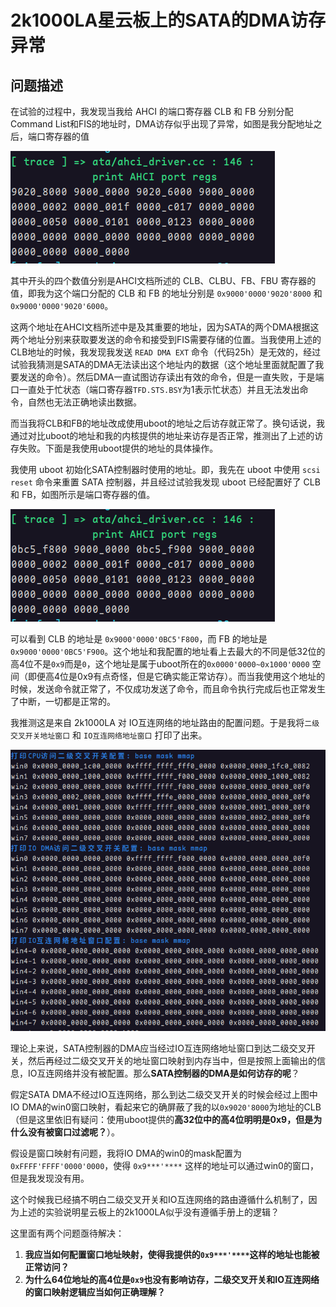 # 2k1000LA星云板上的SATA的DMA访存异常

## 问题描述

在试验的过程中，我发现当我给 AHCI 的端口寄存器 CLB 和 FB 分别分配Command List和FIS的地址时，DMA访存似乎出现了异常，如图是我分配地址之后，端口寄存器的值

![](img/how_to_adapt_2k1000la-dp/ahci-negative-reaction-with-kernel-addr.png)

其中开头的四个数值分别是AHCI文档所述的 CLB、CLBU、FB、FBU 寄存器的值，即我为这个端口分配的 CLB 和 FB 的地址分别是 `0x9000'0000'9020'8000` 和 `0x9000'0000'9020'6000`。

这两个地址在AHCI文档所述中是及其重要的地址，因为SATA的两个DMA根据这两个地址分别来获取要发送的命令和接受到FIS需要存储的位置。当我使用上述的CLB地址的时候，我发现我发送 `READ DMA EXT` 命令（代码25h）是无效的，经过试验我猜测是SATA的DMA无法读出这个地址内的数据（这个地址里面就配置了我要发送的命令）。然后DMA一直试图访存读出有效的命令，但是一直失败，于是端口一直处于忙状态（端口寄存器`TFD.STS.BSY`为1表示忙状态）并且无法发出命令，自然也无法正确地读出数据。

而当我将CLB和FB的地址改成使用uboot的地址之后访存就正常了。换句话说，我通过对比uboot的地址和我的内核提供的地址来访存是否正常，推测出了上述的访存失败。下面是我使用uboot提供的地址的具体操作。

我使用 uboot 初始化SATA控制器时使用的地址。即，我先在 uboot 中使用 `scsi reset` 命令来重置 SATA 控制器，并且经过试验我发现 uboot 已经配置好了 CLB 和 FB，如图所示是端口寄存器的值。

![](img/how_to_adapt_2k1000la-dp/ahci-positive-reaction-with-uboot-addr.png)

可以看到 CLB 的地址是 `0x9000'0000'0BC5'F800`，而 FB 的地址是 `0x9000'0000'0BC5'F900`。这个地址和我配置的地址看上去最大的不同是低32位的高4位不是`0x9`而是`0`，这个地址是属于uboot所在的`0x0000'0000~0x1000'0000` 空间（即便高4位是0x9有点奇怪，但是它确实能正常访存）。而当我使用这个地址的时候，发送命令就正常了，不仅成功发送了命令，而且命令执行完成后也正常发生了中断，一切都是正常的。

我推测这是来自 2k1000LA 对 IO互连网络的地址路由的配置问题。于是我将`二级交叉开关地址窗口` 和 `IO互连网络地址窗口` 打印了出来。

![](img/how_to_adapt_2k1000la-dp/2k1000la-addr-win.png)

理论上来说，SATA控制器的DMA应当经过IO互连网络地址窗口到达二级交叉开关，然后再经过二级交叉开关的地址窗口映射到内存当中，但是按照上面输出的信息，IO互连网络并没有被配置。那么**SATA控制器的DMA是如何访存的呢**？

假定SATA DMA不经过IO互连网络，那么到达二级交叉开关的时候会经过上图中IO DMA的win0窗口映射，看起来它的确屏蔽了我的以`0x9020'8000`为地址的CLB（但是这里依旧有疑问：使用uboot提供的**高32位中的高4位明明是0x9，但是为什么没有被窗口过滤呢？**）。

假设是窗口映射有问题，我将IO DMA的win0的mask配置为 `0xFFFF'FFFF'0000'0000`，使得 `0x9***'****` 这样的地址可以通过win0的窗口，但是我发现没有用。

这个时候我已经搞不明白二级交叉开关和IO互连网络的路由遵循什么机制了，因为上述的实验说明星云板上的2k1000LA似乎没有遵循手册上的逻辑？

这里面有两个问题亟待解决：

1) **我应当如何配置窗口地址映射，使得我提供的`0x9***'****`这样的地址也能被正常访问？**
2) **为什么64位地址的高4位是`0x9`也没有影响访存，二级交叉开关和IO互连网络的窗口映射逻辑应当如何正确理解？**
